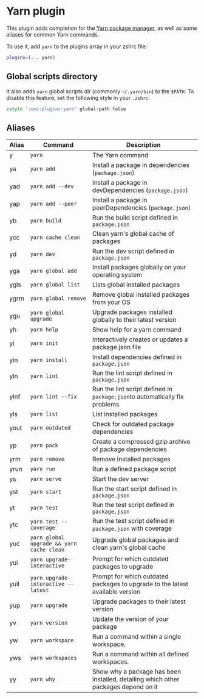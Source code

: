 # Yarn plugin

This plugin adds completion for the [Yarn package manager](https://yarnpkg.com/en/),
as well as some aliases for common Yarn commands.

To use it, add `yarn` to the plugins array in your zshrc file:

```zsh
plugins=(... yarn)
```

## Global scripts directory

It also adds `yarn` global scripts dir (commonly `~/.yarn/bin`) to the `$PATH`.
To disable this feature, set the following style in your `.zshrc`:

```zsh
zstyle ':omz:plugins:yarn' global-path false
```

## Aliases

| Alias | Command                                   | Description                                                                        |
| ----- | ----------------------------------------- | ---------------------------------------------------------------------------------- |
| y     | `yarn`                                    | The Yarn command                                                                   |
| ya    | `yarn add`                                | Install a package in dependencies (`package.json`)                                 |
| yad   | `yarn add --dev`                          | Install a package in devDependencies (`package.json`)                              |
| yap   | `yarn add --peer`                         | Install a package in peerDependencies (`package.json`)                             |
| yb    | `yarn build`                              | Run the build script defined in `package.json`                                     |
| ycc   | `yarn cache clean`                        | Clean yarn's global cache of packages                                              |
| yd    | `yarn dev`                                | Run the dev script defined in `package.json`                                       |
| yga   | `yarn global add`                         | Install packages globally on your operating system                                 |
| ygls  | `yarn global list`                        | Lists global installed packages                                                    |
| ygrm  | `yarn global remove`                      | Remove global installed packages from your OS                                      |
| ygu   | `yarn global upgrade`                     | Upgrade packages installed globally to their latest version                        |
| yh    | `yarn help`                               | Show help for a yarn command                                                       |
| yi    | `yarn init`                               | Interactively creates or updates a package.json file                               |
| yin   | `yarn install`                            | Install dependencies defined in `package.json`                                     |
| yln   | `yarn lint`                               | Run the lint script defined in `package.json`                                      |
| ylnf  | `yarn lint --fix`                         | Run the lint script defined in `package.json`to automatically fix problems         |
| yls   | `yarn list`                               | List installed packages                                                            |
| yout  | `yarn outdated`                           | Check for outdated package dependencies                                            |
| yp    | `yarn pack`                               | Create a compressed gzip archive of package dependencies                           |
| yrm   | `yarn remove`                             | Remove installed packages                                                          |
| yrun  | `yarn run`                                | Run a defined package script                                                       |
| ys    | `yarn serve`                              | Start the dev server                                                               |
| yst   | `yarn start`                              | Run the start script defined in `package.json`                                     |
| yt    | `yarn test`                               | Run the test script defined in `package.json`                                      |
| ytc   | `yarn test --coverage`                    | Run the test script defined in `package.json` with coverage                        |
| yuc   | `yarn global upgrade && yarn cache clean` | Upgrade global packages and clean yarn's global cache                              |
| yui   | `yarn upgrade-interactive`                | Prompt for which outdated packages to upgrade                                      |
| yuil  | `yarn upgrade-interactive --latest`       | Prompt for which outdated packages to upgrade to the latest available version      |
| yup   | `yarn upgrade`                            | Upgrade packages to their latest version                                           |
| yv    | `yarn version`                            | Update the version of your package                                                 |
| yw    | `yarn workspace`                          | Run a command within a single workspace.                                           |
| yws   | `yarn workspaces`                         | Run a command within all defined workspaces.                                       |
| yy    | `yarn why`                                | Show why a package has been installed, detailing which other packages depend on it |
